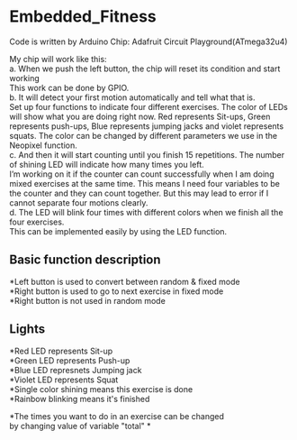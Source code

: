 # Embedded_Fitness
Code is written by Arduino
Chip: Adafruit Circuit Playground(ATmega32u4)

My chip will work like this:  
a.	When we push the left button, the chip will reset its condition and start working  
This work can be done by GPIO.  
b.	It will detect your first motion automatically and tell what that is.  
  Set up four functions to indicate four different exercises. The color of LEDs will show what you are doing right now. Red represents Sit-ups, Green represents push-ups, Blue represents jumping jacks and violet represents squats. The color can be changed by different parameters we use in the Neopixel function.  
c.	And then it will start counting until you finish 15 repetitions. The number of shining LED will indicate how many times you left.   
I’m working on it if the counter can count successfully when I am doing mixed exercises at the same time. This means I need four variables to be the counter and they can count together. But this may lead to error if I cannot separate four motions clearly.  
d.	The LED will blink four times with different colors when we finish all the four exercises.  
  This can be implemented easily by using the LED function.
  
## Basic function description                        
*Left button is used to convert between random & fixed mode  
*Right button is used to go to next exercise in fixed mode   
*Right button is not used in random mode   
  
## Lights  
*Red   LED represents Sit-up                                 
*Green LED represents Push-up                                
*Blue  LED represnets Jumping jack                           
*Violet LED represents Squat                                 
*Single color shining means this exercise is done            
*Rainbow blinking means it's finished                       
  
*The times you want to do in an exercise can be changed      
  by changing value of variable "total"      *             

